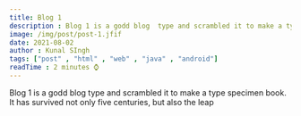```yaml
---
title: Blog 1
description : Blog 1 is a godd blog  type and scrambled it to make a type specimen book. It has survived not only five centuries, but also the leap into electronic typesetting, remaining essentially un
image: /img/post/post-1.jfif
date: 2021-08-02
author : Kunal SIngh
tags: ["post" , "html" , "web" , "java" , "android"]
readTime : 2 minutes ⌚
---
```



<p> Blog 1 is a godd blog  type and scrambled it to make a type specimen book. It has survived not only five centuries, but also the leap </p>


